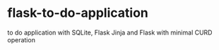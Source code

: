 # flask-to-do-application
to do application with SQLite, Flask Jinja and Flask with minimal CURD operation
